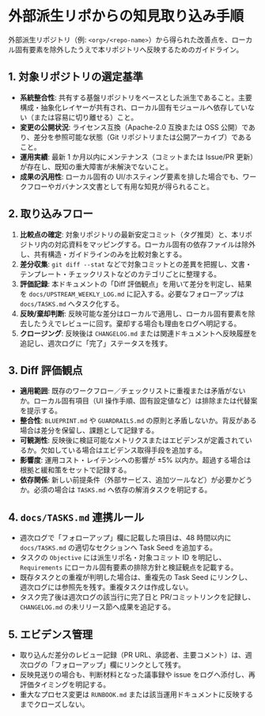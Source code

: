 # 外部派生リポからの知見取り込み手順

外部派生リポジトリ（例: `<org>/<repo-name>`）から得られた改善点を、ローカル固有要素を除外したうえで本リポジトリへ反映するためのガイドライン。

## 1. 対象リポジトリの選定基準

- **系統整合性**: 共有する基盤リポジトリをベースとした派生であること。主要構成・抽象化レイヤーが共有され、ローカル固有モジュールへ依存していない（または容易に切り離せる）こと。
- **変更の公開状況**: ライセンス互換（Apache-2.0 互換または OSS 公開）であり、差分を参照可能な状態（Git リポジトリまたは公開アーカイブ）であること。
- **運用実績**: 最新 1 か月以内にメンテナンス（コミットまたは Issue/PR 更新）が存在し、既知の重大障害が未解決でないこと。
- **成果の汎用性**: ローカル固有の UI/ホスティング要素を排した場合でも、ワークフローやガバナンス文書として有用な知見が得られること。

## 2. 取り込みフロー

1. **比較点の確定**: 対象リポジトリの最新安定コミット（タグ推奨）と、本リポジトリ内の対応資料をマッピングする。ローカル固有の依存ファイルは除外し、共有構造・ガイドラインのみを比較対象とする。
2. **差分収集**: `git diff --stat` などで対象コミットとの差異を把握し、文書・テンプレート・チェックリストなどのカテゴリごとに整理する。
3. **評価記録**: 本ドキュメントの「Diff 評価観点」を用いて差分を判定し、結果を `docs/UPSTREAM_WEEKLY_LOG.md` に記入する。必要なフォローアップは `docs/TASKS.md` へタスク化する。
4. **反映/棄却判断**: 反映可能な差分はローカルで適用し、ローカル固有要素を除去したうえでレビューに回す。棄却する場合も理由をログへ明記する。
5. **クロージング**: 反映後は `CHANGELOG.md` または関連ドキュメントへ反映履歴を追記し、週次ログに「完了」ステータスを残す。

## 3. Diff 評価観点

- **適用範囲**: 既存のワークフロー／チェックリストに重複または矛盾がないか。ローカル固有項目（UI 操作手順、固有設定値など）は排除または代替案を提示する。
- **整合性**: `BLUEPRINT.md` や `GUARDRAILS.md` の原則と矛盾しないか。背反がある場合は差分を保留し、課題として記録する。
- **可観測性**: 反映後に検証可能なメトリクスまたはエビデンスが定義されているか。欠如している場合はエビデンス取得手段を追加する。
- **影響度**: 運用コスト・レイテンシへの影響が ±5% 以内か。超過する場合は根拠と緩和策をセットで記録する。
- **依存関係**: 新しい前提条件（外部サービス、追加ツールなど）が必要かどうか。必須の場合は `TASKS.md` へ依存の解消タスクを明記する。

## 4. `docs/TASKS.md` 連携ルール

- 週次ログで「フォローアップ」欄に記載した項目は、48 時間以内に `docs/TASKS.md` の適切なセクションへ Task Seed を追加する。
- タスクの `Objective` には派生リポ名・対象コミット ID を明記し、`Requirements` にローカル固有要素の排除方針と検証観点を記載する。
- 既存タスクとの重複が判明した場合は、重複先の Task Seed にリンクし、週次ログには参照先を残す。重複タスクは作成しない。
- タスク完了後は週次ログの該当行に完了日と PR/コミットリンクを記録し、`CHANGELOG.md` の未リリース節へ成果を追記する。

## 5. エビデンス管理

- 取り込んだ差分のレビュー記録（PR URL、承認者、主要コメント）は、週次ログの「フォローアップ」欄にリンクとして残す。
- 反映見送りの場合も、判断材料となった議事録や issue をログへ添付し、再評価タイミングを明記する。
- 重大なプロセス変更は `RUNBOOK.md` または該当運用ドキュメントに反映するまでクローズしない。

